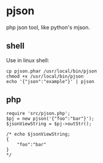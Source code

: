 # pjson

php json tool, like python's mjson.

## shell

Use in linux shell:

```
cp pjson.phar /usr/local/bin/pjson
chmod +x /usr/local/bin/pjson
echo '{"json":"example"}' | pjson
```

## php

```
require 'src/pjson.php';
$pj = new pjson('{"foo":"bar"}');
$jsonViewString = $pj->outStr();

/* echo $jsonViewString;
{
    "foo":"bar"
}
*/
```
